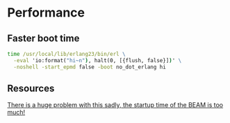 # Performance

## Faster boot time

```cmd
time /usr/local/lib/erlang23/bin/erl \
  -eval 'io:format("hi~n"), halt(0, [{flush, false}])' \
  -noshell -start_epmd false -boot no_dot_erlang hi
```

## Resources

[There is a huge problem with this sadly, the startup time of the BEAM is too much! ](https://news.ycombinator.com/item?id=25240905)
